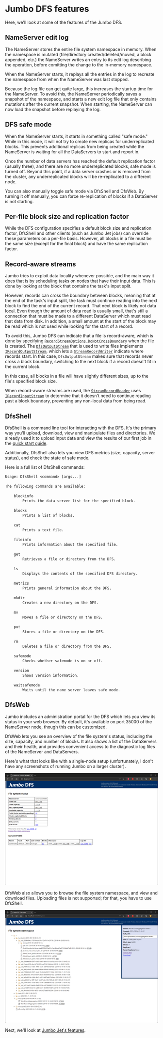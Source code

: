 # Jumbo DFS features

Here, we'll look at some of the features of the Jumbo DFS.

## NameServer edit log

The NameServer stores the entire file system namespace in memory. When the namespace is mutated
(file/directory created/deleted/moved, a block appended, etc.) the NameServer writes an entry to
its edit log describing the operation, before comitting the change to the in-memory namespace.

When the NameServer starts, it replays all the entries in the log to recreate the namespace from when
the NameServer was last stopped.

Because the log file can get quite large, this increases the startup time for the NameServer. To
avoid this, the NameServer periodically saves a snapshot of the namespace, and starts a new edit log
file that only contains mutations after the current snapshot. When starting, the NameServer can now
load the snapshot before replaying the log.

## DFS safe mode

When the NameServer starts, it starts in something called "safe mode." While in this mode,
it will not try to create new replicas for underreplicated blocks. This prevents additional replicas
from being created while the NameServer is waiting for all the DataServers to start and report in.

Once the number of data servers has reached the default replication factor (usually three), and there
are no more underreplicated blocks, safe mode is turned off. Beyond this point, if a data server
crashes or is removed from the cluster, any underreplicated blocks will be re-replicated to a
different node.

You can also manually toggle safe mode via DfsShell and DfsWeb. By turning it off manually, you
can force re-replication of blocks if a DataServer is not starting.

## Per-file block size and replication factor

While the DFS configuration specifies a default block size and replication factor, DfsShell and
other clients (such as Jumbo Jet jobs) can override these parameters on a per-file basis. However,
all blocks in a file must be the same size (except for the final block) and have the same
replication factor.

## Record-aware streams

Jumbo tries to exploit data locality whenever possible, and the main way it does that is by
scheduling tasks on nodes that have their input data. This is done by looking at the block that
contains the task's input split.

However, records can cross the boundary between blocks, meaning that at the end of the task's
input split, the task must continue reading into the next block to find the end of the current
record. That next block is likely not data local. Even though the amount of data read is usually
small, that's still a connection that must be made to a different DataServer which must read that
data from disk. In addition, a small amount at the start of the block may be read which is not used
while looking for the start of a record.

To avoid this, Jumbo DFS can indicate that a file is record-aware, which is done by specifying
[`RecordStreamOptions.DoNotCrossBoundary`](https://www.ookii.org/docs/jumbo-2.0/html/T_Ookii_Jumbo_IO_RecordStreamOptions.htm)
when the file is created. The [`DfsOutputStream`](https://www.ookii.org/docs/jumbo-2.0/html/T_Ookii_Jumbo_Dfs_DfsOutputStream.htm)
that is used to write files implements [`IRecordOutputStream`](https://www.ookii.org/docs/jumbo-2.0/html/T_Ookii_Jumbo_IO_IRecordOutputStream.htm),
which lets a [`StreamRecordWriter`](https://www.ookii.org/docs/jumbo-2.0/html/T_Ookii_Jumbo_IO_StreamRecordWriter_1.htm)
indicate where records start. In this case, `DfsOutputStream` makes sure that records never cross a
block boundary, switching to the next block if a record doesn't fit in the current block.

In this case, all blocks in a file will have slightly different sizes, up to the file's specified
block size.

When record-aware streams are used, the [`StreamRecordReader`](https://www.ookii.org/docs/jumbo-2.0/html/T_Ookii_Jumbo_IO_StreamRecordReader_1.htm)
uses [`IRecordInputStream`](https://www.ookii.org/docs/jumbo-2.0/html/T_Ookii_Jumbo_IO_IRecordInputStream.htm)
to determine that it doesn't need to continue reading past a block boundary, preventing any
non-local data from being read.

## DfsShell

DfsShell is a command line tool for interacting with the DFS. It's the primary way you'll upload,
download, view and manipulate files and directories. We already used it to upload input data and
view the results of our first job in the [quick start guide](../QuickStart.md).

Additionally, DfsShell also lets you view DFS metrics (size, capacity, server status), and check
the state of safe mode.

Here is a full list of DfsShell commands:

```text
Usage: DfsShell <command> [args...]

The following commands are available:

    blockinfo
        Prints the data server list for the specified block.

    blocks
        Prints a list of blocks.

    cat
        Prints a text file.

    fileinfo
        Prints information about the specified file.

    get
        Retrieves a file or directory from the DFS.

    ls
        Displays the contents of the specified DFS directory.

    metrics
        Prints general information about the DFS.

    mkdir
        Creates a new directory on the DFS.

    mv
        Moves a file or directory on the DFS.

    put
        Stores a file or directory on the DFS.

    rm
        Deletes a file or directory from the DFS.

    safemode
        Checks whether safemode is on or off.

    version
        Shows version information.

    waitsafemode
        Waits until the name server leaves safe mode.
```

## DfsWeb

Jumbo includes an administration portal for the DFS which lets you view its status in your web
browser. By default, it's available on port 35000 of the NameServer node, though this can be
customized.

DfsWeb lets you see an overview of the file system's status, including the size, capacity, and number
of blocks. It also shows a list of the DataServers and their health, and provides convenient access
to the diagnostic log files of the NameServer and DataServers.

Here's what that looks like with a single-node setup (unfortunately, I don't have any screenshots
of running Jumbo on a larger cluster).

[![DfsWeb](images/DfsWebSmall.png)](images/DfsWeb.png)

DfsWeb also allows you to browse the file system namespace, and view and download files. Uploading
files is not supported; for that, you have to use DfsShell.

[![File system browser](images/DfsWebBrowseSmall.png)](images/DfsWebBrowse.png)

Next, we'll look at [Jumbo Jet's features](JetFeatures.md).

